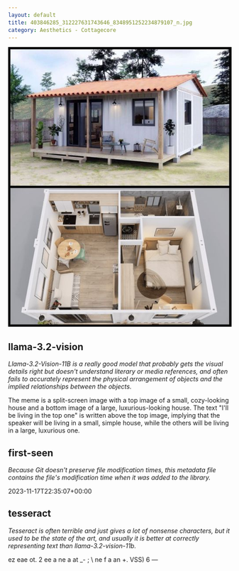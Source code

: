 ```yaml
---
layout: default
title: 403846285_312227631743646_8348951252234879107_n.jpg
category: Aesthetics - Cottagecore
---
```


<div markdown="0"><a href="403846285_312227631743646_8348951252234879107_n.jpg"><img class="photo" src="403846285_312227631743646_8348951252234879107_n.jpg" /></a>

<h2>llama-3.2-vision</h2>
<p><i>Llama-3.2-Vision-11B is a really good model that probably gets the visual details right but doesn't understand literary or media references, and often fails to accurately represent the physical arrangement of objects and the implied relationships between the objects.</i></p>
<p>The meme is a split-screen image with a top image of a small, cozy-looking house and a bottom image of a large, luxurious-looking house. The text &quot;I&#x27;ll be living in the top one&quot; is written above the top image, implying that the speaker will be living in a small, simple house, while the others will be living in a large, luxurious one.</p>

<h2>first-seen</h2>
<p><i>Because Git doesn't preserve file modification times, this metadata file contains the file's modification time when it was added to the library.</i></p>
<p>2023-11-17T22:35:07+00:00</p>

<h2>tesseract</h2>
<p><i>Tesseract is often terrible and just gives a lot of nonsense characters, but it used to be the state of the art, and usually it is better at correctly representing text than llama-3.2-vision-11b.</i></p>
<p>ez eae ot. 2 ee a ne a at _- ; \ ne f a an +. VSS) 6 —</p>

</div>

